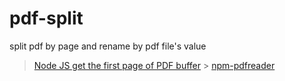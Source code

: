 # pdf-split

split pdf by page and rename by pdf file's value

> [Node JS get the first page of PDF buffer](https://stackoverflow.com/questions/42512982/node-js-get-the-first-page-of-pdf-buffer) > [npm-pdfreader](https://github.com/adrienjoly/npm-pdfreader)

